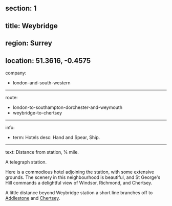 section: 1
----
title: Weybridge
----
region: Surrey
----
location: 51.3616, -0.4575
----
company:
- london-and-south-western
----
route:
- london-to-southampton-dorchester-and-weymouth
- weybridge-to-chertsey
----
info:
- term: Hotels
  desc: Hand and Spear, Ship.
----
text: Distance from station, ¾ mile.

A telegraph station.

Here is a commodious hotel adjoining the station, with some extensive grounds. The scenery in this neighbourhood is beautiful, and St George's Hill commands a delightful view of Windsor, Richmond, and Chertsey.

A little distance beyond Weybridge station a short line branches off to [Addlestone](/stations/addlestone) and [Chertsey](/stations/chertsey).
